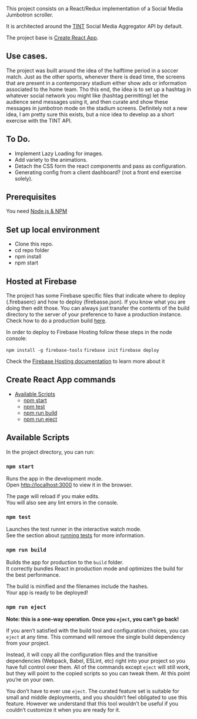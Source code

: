This project consists on a React/Redux implementation of a Social Media Jumbotron scroller.

It is architected around the [TINT](https://www.tintup.com/) Social Media Aggregator API by default.

The project base is [Create React App](https://github.com/facebookincubator/create-react-app).

## Use cases.

The project was built around the idea of the halftime period in a soccer match. Just as the other sports, whenever there is dead time, the screens that are present in a contemporary stadium either show ads or information associated to the home team. Tho this end, the idea is to set up a hashtag in whatever social network you might like (hashtag permitting) let the audience send messages using it, and then curate and show these messages in jumbotron mode on the stadium screens. Definitely not a new idea, I am pretty sure this exists, but a nice idea to develop as a short exercise with the TINT API.

## To Do.

- Implement Lazy Loading for images.
- Add variety to the animations.
- Detach the CSS form the react components and pass as configuration.
- Generating config from a client dashboard? (not a front end exercise solely).

## Prerequisites

You need [Node.js & NPM](https://nodejs.org)

## Set up local environment

- Clone this repo.
- cd repo folder
- npm install
- npm start

## Hosted at Firebase

The project has some Firebase specific files that indicate where to deploy (.firebaserc) and how to deploy (firebasse.json).
If you know what you are doing then edit those. You can always just transfer the contents of the build directory to the server of your preference to have a production instance. Check how to do a production build [here](#npm-run-build).

In order to deploy to Firebase Hosting follow these steps in the node console:

`npm install -g firebase-tools`
`firebase init`
`firebase deploy`

Check the [Firebase Hosting documentation](https://firebase.google.com/docs/hosting/) to learn more about it


## Create React App commands

- [Available Scripts](#available-scripts)
  - [npm start](#npm-start)
  - [npm test](#npm-test)
  - [npm run build](#npm-run-build)
  - [npm run eject](#npm-run-eject)

## Available Scripts

In the project directory, you can run:

### `npm start`

Runs the app in the development mode.<br>
Open [http://localhost:3000](http://localhost:3000) to view it in the browser.

The page will reload if you make edits.<br>
You will also see any lint errors in the console.

### `npm test`

Launches the test runner in the interactive watch mode.  
See the section about [running tests](#running-tests) for more information.

### `npm run build`

Builds the app for production to the `build` folder.<br>
It correctly bundles React in production mode and optimizes the build for the best performance.

The build is minified and the filenames include the hashes.<br>
Your app is ready to be deployed!

### `npm run eject`

**Note: this is a one-way operation. Once you `eject`, you can’t go back!**

If you aren’t satisfied with the build tool and configuration choices, you can `eject` at any time. This command will remove the single build dependency from your project.

Instead, it will copy all the configuration files and the transitive dependencies (Webpack, Babel, ESLint, etc) right into your project so you have full control over them. All of the commands except `eject` will still work, but they will point to the copied scripts so you can tweak them. At this point you’re on your own.

You don’t have to ever use `eject`. The curated feature set is suitable for small and middle deployments, and you shouldn’t feel obligated to use this feature. However we understand that this tool wouldn’t be useful if you couldn’t customize it when you are ready for it.
